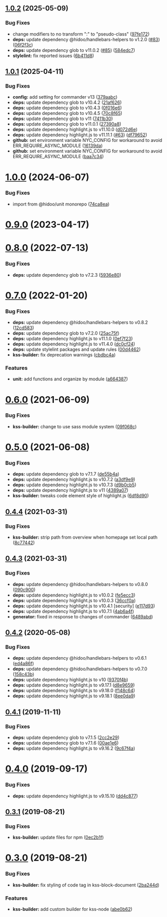 ## [1.0.2](https://github.com/hidoo/kss-builder/compare/v1.0.1...v1.0.2) (2025-05-09)


### Bug Fixes

* change modifiers to no transform ":" to "pseudo-class" ([97fe172](https://github.com/hidoo/kss-builder/commit/97fe172fea0e7387879f4c31464744619cda20f8))
* **deps:** update dependency @hidoo/handlebars-helpers to v1.2.0 ([#83](https://github.com/hidoo/kss-builder/issues/83)) ([06f2f3c](https://github.com/hidoo/kss-builder/commit/06f2f3c5725723e8db5daafdc3f1b7181840bb15))
* **deps:** update dependency glob to v11.0.2 ([#85](https://github.com/hidoo/kss-builder/issues/85)) ([584edc7](https://github.com/hidoo/kss-builder/commit/584edc751479ef2aff008aef8232a6662bfd8665))
* **stylelint:** fix reported issues ([6b411d8](https://github.com/hidoo/kss-builder/commit/6b411d889857fa803cef61f2ff5914b4425cabd4))



## [1.0.1](https://github.com/hidoo/kss-builder/compare/v1.0.0...v1.0.1) (2025-04-11)


### Bug Fixes

* **config:** add setting for commander v13 ([379aabc](https://github.com/hidoo/kss-builder/commit/379aabcdfdaf850329620c0f3eac3ef1cfe59c6e))
* **deps:** update dependency glob to v10.4.2 ([21af626](https://github.com/hidoo/kss-builder/commit/21af626dcfc545a4c1294eed592004dc44325c83))
* **deps:** update dependency glob to v10.4.3 ([0f016e6](https://github.com/hidoo/kss-builder/commit/0f016e6367d798cc0a74954542826c4deba51dea))
* **deps:** update dependency glob to v10.4.5 ([70c8f65](https://github.com/hidoo/kss-builder/commit/70c8f65d5bb079a823ff4015f3258ad52ab19f38))
* **deps:** update dependency glob to v11 ([7411b30](https://github.com/hidoo/kss-builder/commit/7411b30a525fc6283dd43e92ab683d174382a501))
* **deps:** update dependency glob to v11.0.1 ([27390a8](https://github.com/hidoo/kss-builder/commit/27390a8cff35d301af876ead0507f79a0ed0db10))
* **deps:** update dependency highlight.js to v11.10.0 ([d072d6e](https://github.com/hidoo/kss-builder/commit/d072d6e8064da58bd8f3d87bb6eea3fbe0bd9ae3))
* **deps:** update dependency highlight.js to v11.11.1 ([#63](https://github.com/hidoo/kss-builder/issues/63)) ([df79652](https://github.com/hidoo/kss-builder/commit/df79652ef46d0307cefb14f7a0c05090234bb663))
* **github:** set environment variable NYC_CONFIG for workaround to avoid ERR_REQUIRE_ASYNC_MODULE ([16139da](https://github.com/hidoo/kss-builder/commit/16139da9b773263efed0516f685c8d0b9e96fda2))
* **github:** set environment variable NYC_CONFIG for workaround to avoid ERR_REQUIRE_ASYNC_MODULE ([baa7c34](https://github.com/hidoo/kss-builder/commit/baa7c34ee2c51d099bd485c079f87cfb2bc8f5cd))



# [1.0.0](https://github.com/hidoo/kss-builder/compare/v0.9.0...v1.0.0) (2024-06-07)


### Bug Fixes

* import from @hidoo/unit monorepo ([74ca8ea](https://github.com/hidoo/kss-builder/commit/74ca8ea9f19f3eee0fd88c279a933e316cae3c19))



# [0.9.0](https://github.com/hidoo/kss-builder/compare/v0.8.0...v0.9.0) (2023-04-17)



# [0.8.0](https://github.com/hidoo/kss-builder/compare/v0.7.0...v0.8.0) (2022-07-13)


### Bug Fixes

* **deps:** update dependency glob to v7.2.3 ([5936e80](https://github.com/hidoo/kss-builder/commit/5936e80863b09aac9ed8ba87be23c1826c709819))



# [0.7.0](https://github.com/hidoo/kss-builder/compare/v0.6.0...v0.7.0) (2022-01-20)


### Bug Fixes

* **deps:** update dependency @hidoo/handlebars-helpers to v0.8.2 ([12cd583](https://github.com/hidoo/kss-builder/commit/12cd583056f3e1e0d32d2b29893b9a0f2c086019))
* **deps:** update dependency glob to v7.2.0 ([25ac75f](https://github.com/hidoo/kss-builder/commit/25ac75fdac8990aaceb76784d55e86ce63468c53))
* **deps:** update dependency highlight.js to v11.1.0 ([0ef7f23](https://github.com/hidoo/kss-builder/commit/0ef7f23ce7061a767998a48ea9ea485e8a239746))
* **deps:** update dependency highlight.js to v11.4.0 ([dc0cf24](https://github.com/hidoo/kss-builder/commit/dc0cf24bf77e17922b33d38ab34736d50889f7b4))
* **deps:** update stylelint packages and update rules ([00d4462](https://github.com/hidoo/kss-builder/commit/00d4462ee8da6a4551265c186c0f2cb001bcade5))
* **kss-builder:** fix deprecation warnings ([cbdbc4a](https://github.com/hidoo/kss-builder/commit/cbdbc4afcda9ac39b15d79e71b6a51b226e8017a))


### Features

* **unit:** add functions and organize by module ([a664387](https://github.com/hidoo/kss-builder/commit/a664387e5b541eb7ac31e1b334f5fe7d9149ce78))



# [0.6.0](https://github.com/hidoo/kss-builder/compare/v0.5.0...v0.6.0) (2021-06-09)


### Bug Fixes

* **kss-builder:** change to use sass module system ([09f068c](https://github.com/hidoo/kss-builder/commit/09f068caa1af9dc39b3508257de56ea89ccb8227))



# [0.5.0](https://github.com/hidoo/kss-builder/compare/v0.4.4...v0.5.0) (2021-06-08)


### Bug Fixes

* **deps:** update dependency glob to v7.1.7 ([de55b4a](https://github.com/hidoo/kss-builder/commit/de55b4a720d26bd19570656216945aeb6a0e055a))
* **deps:** update dependency highlight.js to v10.7.2 ([a3df9e9](https://github.com/hidoo/kss-builder/commit/a3df9e9788e67f096e244295d8d19469817ec3ca))
* **deps:** update dependency highlight.js to v10.7.3 ([d9b0cb5](https://github.com/hidoo/kss-builder/commit/d9b0cb582bbfad745aece4a66eca32eded6fe56c))
* **deps:** update dependency highlight.js to v11 ([4389a07](https://github.com/hidoo/kss-builder/commit/4389a07c6fec8da72e5fab2147294caeedce4221))
* **kss-builder:** tweaks code element style of highlight.js ([6df8d90](https://github.com/hidoo/kss-builder/commit/6df8d903278191745ca834be5a670c34cb9c4d94))



## [0.4.4](https://github.com/hidoo/kss-builder/compare/v0.4.3...v0.4.4) (2021-03-31)


### Bug Fixes

* **kss-builder:** strip path from overview when homepage set local path ([8c77442](https://github.com/hidoo/kss-builder/commit/8c774421f21f746578097edc8613ed2725b1a98e))



## [0.4.3](https://github.com/hidoo/kss-builder/compare/v0.4.2...v0.4.3) (2021-03-31)


### Bug Fixes

* **deps:** update dependency @hidoo/handlebars-helpers to v0.8.0 ([090c900](https://github.com/hidoo/kss-builder/commit/090c9009c1ef56df9f32ebed4848db21226e6743))
* **deps:** update dependency highlight.js to v10.0.2 ([fe5ecc3](https://github.com/hidoo/kss-builder/commit/fe5ecc3d854254e794958df9a76c6082a39efc9d))
* **deps:** update dependency highlight.js to v10.0.3 ([36ccf0a](https://github.com/hidoo/kss-builder/commit/36ccf0a8cdfbfc3755b21a4ca4b8d292728c242b))
* **deps:** update dependency highlight.js to v10.4.1 [security] ([e117d93](https://github.com/hidoo/kss-builder/commit/e117d93eb16e850a45302a0a811eaf1a472f35c2))
* **deps:** update dependency highlight.js to v10.7.1 ([4ab6a4f](https://github.com/hidoo/kss-builder/commit/4ab6a4fa0da7fd8fb59a31316e753f76d7764da6))
* **generator:** fixed in response to changes of commander ([6489abd](https://github.com/hidoo/kss-builder/commit/6489abd96fce603068ebf7b5be70910df18680ff))



## [0.4.2](https://github.com/hidoo/kss-builder/compare/v0.4.1...v0.4.2) (2020-05-08)


### Bug Fixes

* **deps:** update dependency @hidoo/handlebars-helpers to v0.6.1 ([ed4a86f](https://github.com/hidoo/kss-builder/commit/ed4a86f5227f369afaa05bda1627a776a9d9bdd8))
* **deps:** update dependency @hidoo/handlebars-helpers to v0.7.0 ([158c43b](https://github.com/hidoo/kss-builder/commit/158c43b4fc9535a16f5fe75e201409e5a18a44ef))
* **deps:** update dependency highlight.js to v10 ([9370f4b](https://github.com/hidoo/kss-builder/commit/9370f4be24ecc1f563945474ccd096ba5d1d1fc5))
* **deps:** update dependency highlight.js to v9.17.1 ([d8e9659](https://github.com/hidoo/kss-builder/commit/d8e9659f6833009fd791ea6a2d0c3a6a666065a2))
* **deps:** update dependency highlight.js to v9.18.0 ([f148c64](https://github.com/hidoo/kss-builder/commit/f148c64eb1cd60549c76ba19c65cd419f096c07b))
* **deps:** update dependency highlight.js to v9.18.1 ([8ee0da9](https://github.com/hidoo/kss-builder/commit/8ee0da9b030b9ec7bda9b701d45ee7c58d26ec44))



## [0.4.1](https://github.com/hidoo/kss-builder/compare/v0.4.0...v0.4.1) (2019-11-11)


### Bug Fixes

* **deps:** update dependency glob to v7.1.5 ([2cc2e29](https://github.com/hidoo/kss-builder/commit/2cc2e29e2a43c3a7f494ca6d4a68c2e7b65fa98f))
* **deps:** update dependency glob to v7.1.6 ([00ae1e6](https://github.com/hidoo/kss-builder/commit/00ae1e63e592f75c5f5851f1d7a31ef76650c084))
* **deps:** update dependency highlight.js to v9.16.2 ([9c67f4a](https://github.com/hidoo/kss-builder/commit/9c67f4a7a75cfda76afc9bd9299d697280368a3d))



# [0.4.0](https://github.com/hidoo/kss-builder/compare/v0.3.1...v0.4.0) (2019-09-17)


### Bug Fixes

* **deps:** update dependency highlight.js to v9.15.10 ([dd4c877](https://github.com/hidoo/kss-builder/commit/dd4c8773251f0051ceaeab1ec3dd5907f4cbb173))



## [0.3.1](https://github.com/hidoo/kss-builder/compare/v0.3.0...v0.3.1) (2019-08-21)


### Bug Fixes

* **kss-builder:** update files for npm ([0ec2b1f](https://github.com/hidoo/kss-builder/commit/0ec2b1f395706394aef653cc7dd1a4ab7a9b346c))



# [0.3.0](https://github.com/hidoo/kss-builder/compare/abe0b626f08e052dacd7c34b52f343c713243531...v0.3.0) (2019-08-21)


### Bug Fixes

* **kss-builder:** fix styling of code tag in kss-block-document ([2ba244d](https://github.com/hidoo/kss-builder/commit/2ba244d6fe25e175f294b8141f6b5578e66ad21e))


### Features

* **kss-builder:** add custom builder for kss-node ([abe0b62](https://github.com/hidoo/kss-builder/commit/abe0b626f08e052dacd7c34b52f343c713243531))



